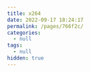 ```yaml
---
title: x264
date: 2022-09-17 18:24:17
permalink: /pages/766f2c/
categories: 
  - null
tags: 
  - null
hidden: true
---
```

